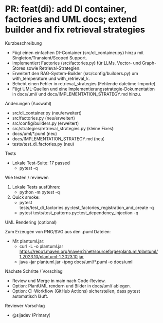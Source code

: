 # PR: feat(di): add DI container, factories and UML docs; extend builder and fix retrieval strategies

Kurzbeschreibung

- Fügt einen einfachen DI-Container (src/di_container.py) hinzu mit Singleton/Transient/Scoped Support.
- Implementiert Factories (src/factories.py) für LLMs, Vector- und Graph-Stores sowie Retrieval-Strategien.
- Erweitert den RAG-System-Builder (src/config/builders.py) um with_temperature und with_retrieval_k.
- Behebt einen Fehler in retrieval_strategies (Fehlende datetime-Importe).
- Fügt UML-Quellen und eine Implementierungsstrategie-Dokumentation in docs/uml/ und docs/IMPLEMENTATION_STRATEGY.md hinzu.

Änderungen (Auswahl)

- src/di_container.py (neu/erweitert)
- src/factories.py (neu/erweitert)
- src/config/builders.py (erweitert)
- src/strategies/retrieval_strategies.py (kleine Fixes)
- docs/uml/*.puml (neu)
- docs/IMPLEMENTATION_STRATEGY.md (neu)
- tests/test_di_factories.py (neu)

Tests

- Lokale Test-Suite: 17 passed
  - pytest -q

Wie testen / reviewen

1. Lokale Tests ausführen:
   - python -m pytest -q
2. Quick smoke:
   - pytest tests/test_di_factories.py::test_factories_registration_and_create -q
   - pytest tests/test_patterns.py::test_dependency_injection -q

UML Rendering (optional)

Zum Erzeugen von PNG/SVG aus den .puml Dateien:

- Mit plantuml.jar:
  - curl -L -o plantuml.jar https://repo1.maven.org/maven2/net/sourceforge/plantuml/plantuml/1.2023.10/plantuml-1.2023.10.jar
  - java -jar plantuml.jar -tpng docs/uml/*.puml -o docs/uml

Nächste Schritte / Vorschlag

- Review und Merge in main nach Code-Review.
- Option: PlantUML rendern und Bilder in docs/uml/ ablegen.
- Option: CI-Workflow (GitHub Actions) sicherstellen, dass pytest automatisch läuft.

Reviewer Vorschlag

- @sijadev (Primary)


